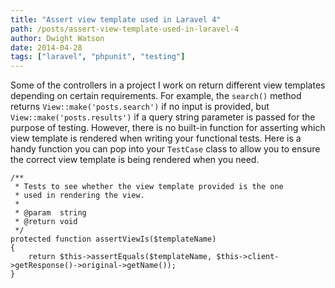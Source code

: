 ```yaml
---
title: "Assert view template used in Laravel 4"
path: /posts/assert-view-template-used-in-laravel-4
author: Dwight Watson
date: 2014-04-28
tags: ["laravel", "phpunit", "testing"]
---
```


Some of the controllers in a project I work on return different view templates depending on certain requirements. For example, the `search()` method returns `View::make('posts.search')` if no input is provided, but `View::make('posts.results')` if a query string parameter is passed for the purpose of testing. However, there is no built-in function for asserting which view template is rendered when writing your functional tests. Here is a handy function you can pop into your `TestCase` class to allow you to ensure the correct view template is being rendered when you need.

    /**
     * Tests to see whether the view template provided is the one
     * used in rendering the view.
     *
     * @param  string
     * @return void
     */
    protected function assertViewIs($templateName)
    {
        return $this->assertEquals($templateName, $this->client->getResponse()->original->getName());
    }
